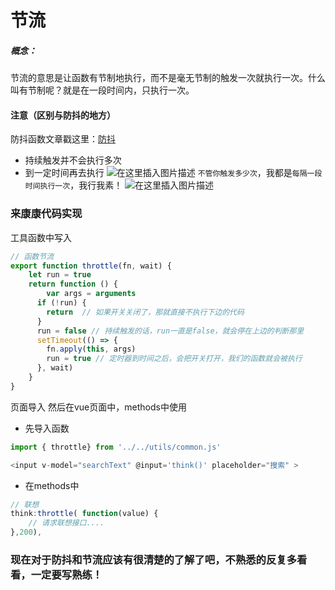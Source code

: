 # 节流
##### 概念：
节流的意思是让函数有节制地执行，而不是毫无节制的触发一次就执行一次。什么叫有节制呢？就是在一段时间内，只执行一次。
#### 注意（区别与防抖的地方）
防抖函数文章戳这里：[防抖](https://blog.csdn.net/weixin_42282727/article/details/108151189)
- 持续触发并不会执行多次
- 到一定时间再去执行
![在这里插入图片描述](https://img-blog.csdnimg.cn/20200822203832562.png#pic_center)
`不管你触发多少次`，我都是`每隔一段时间执行一次`，我行我素！
![在这里插入图片描述](https://img-blog.csdnimg.cn/20200822203949621.png#pic_center)
### 来康康代码实现
工具函数中写入
```javascript
// 函数节流
export function throttle(fn, wait) {
    let run = true
    return function () {
		var args = arguments 
      if (!run) {
        return  // 如果开关关闭了，那就直接不执行下边的代码
      }
      run = false // 持续触发的话，run一直是false，就会停在上边的判断那里
      setTimeout(() => {
        fn.apply(this, args)
        run = true // 定时器到时间之后，会把开关打开，我们的函数就会被执行
      }, wait)
    }
}
```
页面导入
然后在vue页面中，methods中使用
- 先导入函数
```javascript
import { throttle} from '../../utils/common.js'
```

```javascript
<input v-model="searchText" @input='think()' placeholder="搜索" >
```
- 在methods中

```javascript
// 联想
think:throttle( function(value) {
	// 请求联想接口....
},200), 
```
### 现在对于防抖和节流应该有很清楚的了解了吧，不熟悉的反复多看看，一定要写熟练！
